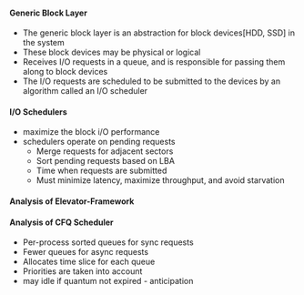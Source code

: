 #### Generic Block Layer
- The generic block layer is an abstraction for block devices[HDD, SSD] in the system
- These block devices may be physical or logical
- Receives I/O requests in a queue, and is responsible for passing them along to block devices
- The I/O requests are scheduled to be submitted to the devices by an algorithm called an I/O scheduler


#### I/O Schedulers
- maximize the block i/O performance
- schedulers operate on pending requests
  - Merge requests for adjacent sectors
  - Sort pending requests based on LBA
  - Time when requests are submitted
  - Must minimize latency, maximize throughput, and avoid starvation


#### Analysis of Elevator-Framework




#### Analysis of CFQ Scheduler
- Per-process sorted queues for sync requests
- Fewer queues for async requests
- Allocates time slice for each queue
- Priorities are taken into account
- may idle if quantum not expired - anticipation
